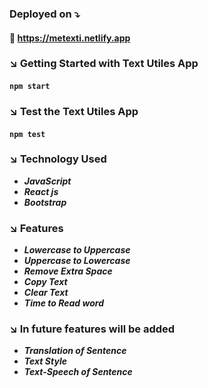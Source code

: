 ### Deployed on ⤵️
#### :link: https://metexti.netlify.app
### ↘️ Getting Started with  Text Utiles App
#### `npm start`

### ↘️ Test the Text Utiles App
#### `npm test`

### ↘️ Technology Used
   + ***JavaScript***
   + ***React js***
   + ***Bootstrap***

### ↘️ Features

   + ***Lowercase to Uppercase***
   + ***Uppercase to Lowercase***
   + ***Remove Extra Space***
   + ***Copy Text***
   + ***Clear Text***
   + ***Time to Read word***

### ↘️ In future features will be added
   + ***Translation of Sentence***
   + ***Text Style***
   + ***Text-Speech of Sentence***
 
